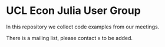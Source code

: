 # UCL Econ Julia User Group

In this repository we collect code examples from our meetings. 

There is a mailing list, please contact x to be added.

